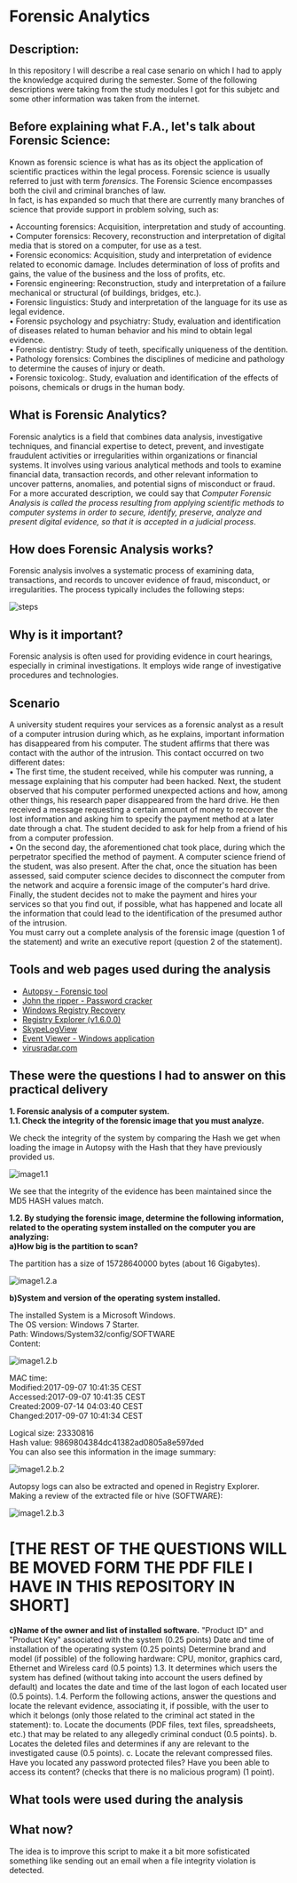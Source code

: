 # Forensic Analytics

## Description:
In this repository I will describe a real case senario on which I had to apply the knowledge acquired during the semester.
Some of the following descriptions were taking from the study modules I got for this subjetc and some other information was taken from the internet.

## Before explaining what F.A., let's talk about Forensic Science:

Known as forensic science is what has as its object the application of scientific practices within the legal process. Forensic science is usually referred to just with term <i>forensics</i>. The
Forensic Science encompasses both the civil and criminal branches of law.  
In fact, is has expanded so much that there are currently many branches of science that provide support in problem solving, such as:  

• Accounting forensics: Acquisition, interpretation and study of accounting.  
• Computer forensics: Recovery, reconstruction and interpretation of digital media that is stored on a computer, for use as a test.  
• Forensic economics: Acquisition, study and interpretation of evidence related to economic damage. Includes determination of loss of profits and gains, the value of the business and the loss of profits, etc.  
• Forensic engineering: Reconstruction, study and interpretation of a failure mechanical or structural (of buildings, bridges, etc.).  
• Forensic linguistics: Study and interpretation of the language for its use as legal evidence.  
• Forensic psychology and psychiatry: Study, evaluation and identification of diseases related to human behavior and his mind to obtain legal evidence.  
• Forensic dentistry: Study of teeth, specifically uniqueness of the dentition.  
• Pathology forensics: Combines the disciplines of medicine and pathology to determine the causes of injury or death.  
• Forensic toxicolog:. Study, evaluation and identification of the effects of poisons, chemicals or drugs in the human body.

## What is Forensic Analytics?  

Forensic analytics is a field that combines data analysis, investigative techniques, and financial expertise to detect, prevent, and investigate fraudulent activities or irregularities within organizations or financial systems. It involves using various analytical methods and tools to examine financial data, transaction records, and other relevant information to uncover patterns, anomalies, and potential signs of misconduct or fraud.  
For a more accurated description, we could say that <i>Computer Forensic Analysis is called the process resulting from applying scientific methods to computer systems in order to secure, identify, preserve, analyze and present digital evidence, so that it is accepted in a judicial process</i>.

## How does Forensic Analysis works?  

Forensic analysis involves a systematic process of examining data, transactions, and records to uncover evidence of fraud, misconduct, or irregularities. The process typically includes the following steps:  

![steps](steps.png)

## Why is it important?  

Forensic analysis is often used for providing evidence in court hearings, especially in criminal investigations. It employs wide range of investigative procedures and technologies.

## Scenario  

A university student requires your services as a forensic analyst as a result of a computer intrusion during which, as he explains, important information has disappeared from his computer.
The student affirms that there was contact with the author of the intrusion. This contact occurred on two different dates:  
▪ The first time, the student received, while his computer was running, a message explaining that his computer had been hacked. Next, the student observed that his computer performed unexpected actions and how, among other things, his research paper disappeared from the hard drive. He then received a message requesting a certain amount of money to recover the lost information and asking him to specify the payment method at a later date through a chat. The student decided to ask for help from a friend of his from a computer profession.  
▪ On the second day, the aforementioned chat took place, during which the perpetrator specified the method of payment. A computer science friend of the student, was also present. After the chat, once the situation has been assessed, said computer science decides to disconnect the computer from the network and acquire a forensic image of the computer's hard drive. Finally, the student decides not to make the payment and hires your services so that you find out, if possible, what has happened and locate all the information that could lead to the identification of the presumed author of the intrusion.  
You must carry out a complete analysis of the forensic image (question 1 of the statement) and write an executive report (question 2 of the statement).  

## Tools and web pages used during the analysis  

- [Autopsy - Forensic tool](https://www.autopsy.com/)
- [John the ripper - Password cracker](https://www.openwall.com/john/)
- [Windows Registry Recovery](https://www.mitec.cz/wrr.html)
- [Registry Explorer (v1.6.0.0)](https://ericzimmerman.github.io/#!index.md)
- [SkypeLogView](https://www.nirsoft.net/utils/skype_log_view.html)
- [Event Viewer - Windows application](https://www.howtogeek.com/123646/htg-explains-what-the-windows-event-viewer-is-and-how-you-can-use-it/)
- [virusradar.com](https://www.virusradar.com/)

## These were the questions I had to answer on this practical delivery  

<b>1. Forensic analysis of a computer system.  
1.1. Check the integrity of the forensic image that you must analyze.</b>  

We check the integrity of the system by comparing the Hash we get when loading the image in Autopsy with the Hash that they have previously provided us.  

![image1.1](image1.1.png)  

We see that the integrity of the evidence has been maintained since the MD5 HASH values
match.  

<b>1.2. By studying the forensic image, determine the following information, related to the operating system installed on the computer you are analyzing:  
a)How big is the partition to scan?</b>  

The partition has a size of 15728640000 bytes (about 16 Gigabytes).  

![image1.2.a](image1.2.a.png)  

<b>b)System and version of the operating system installed.</b>  

The installed System is a Microsoft Windows.  
The OS version: Windows 7 Starter.  
Path: Windows/System32/config/SOFTWARE  
Content:  

![image1.2.b](image1.2.b.png)  

MAC time:  
Modified:2017-09-07 10:41:35 CEST  
Accessed:2017-09-07 10:41:35 CEST  
Created:2009-07-14 04:03:40 CEST  
Changed:2017-09-07 10:41:34 CEST  

Logical size: 23330816  
Hash value: 9869804384dc41382ad0805a8e597ded  
You can also see this information in the image summary:  

![image1.2.b.2](image.1.2.b.2.png)  
  
Autopsy logs can also be extracted and opened in Registry Explorer.  
Making a review of the extracted file or hive (SOFTWARE):  

![image1.2.b.3](image.1.2.b.3.png) 


<h1>[THE REST OF THE QUESTIONS WILL BE MOVED FORM THE PDF FILE I HAVE IN THIS REPOSITORY IN SHORT]</h1>
  
<b>c)Name of the owner and list of installed software.</b>
"Product ID" and "Product Key" associated with the system (0.25 points)
Date and time of installation of the operating system (0.25 points)
Determine brand and model (if possible) of the following hardware: CPU, monitor, graphics card, Ethernet and Wireless card (0.5 points)
1.3. It determines which users the system has defined (without taking into account the users defined by default) and locates the date and time of the last logon of each located user (0.5 points).
1.4. Perform the following actions, answer the questions and locate the relevant evidence, associating it, if possible, with the user to which it belongs (only those related to the criminal act stated in the statement):
to. Locate the documents (PDF files, text files, spreadsheets, etc.) that may be related to any allegedly criminal conduct (0.5 points).
b. Locates the deleted files and determines if any are relevant to the investigated cause (0.5 points).
c. Locate the relevant compressed files. Have you located any password protected files? Have you been able to access its content? (checks that there is no malicious program) (1 point).

## What tools were used during the analysis

## What now?

The idea is to improve this script to make it a bit more sofisticated something like sending out an email when a file integrity violation is detected.
